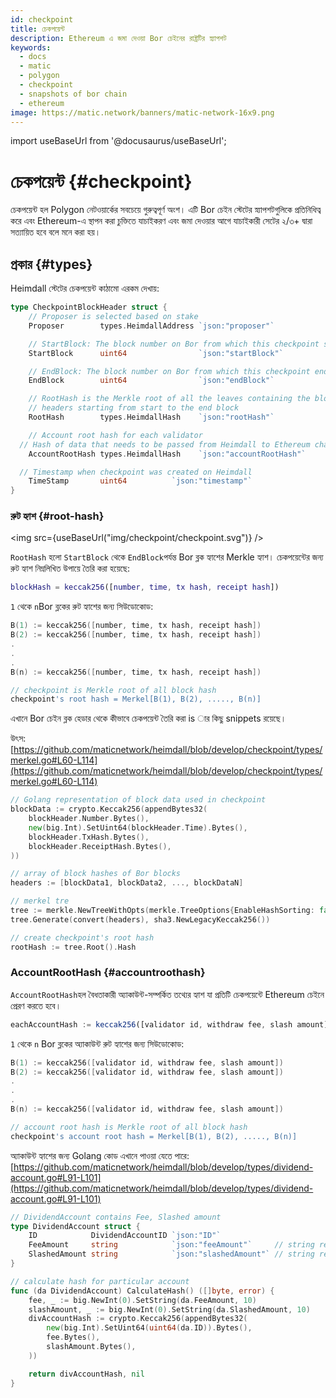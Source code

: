 ```yaml
---
id: checkpoint
title: চেকপয়েন্ট
description: Ethereum এ জমা দেওয়া Bor চেইনের রাষ্ট্রটির স্ন্যাপশট
keywords:
  - docs
  - matic
  - polygon
  - checkpoint
  - snapshots of bor chain
  - ethereum
image: https://matic.network/banners/matic-network-16x9.png
---
```

import useBaseUrl from '@docusaurus/useBaseUrl';

# চেকপয়েন্ট {#checkpoint}

চেকপয়েন্ট হল Polygon নেটওয়ার্কের সবচেয়ে গুরুত্বপূর্ণ অংশ। এটি Bor চেইন স্টেটের স্ন্যাপশটগুলিকে প্রতিনিধিত্ব করে এবং Ethereum-এ স্থাপন করা চুক্তিতে যাচাইকরণ এবং জমা দেওয়ার আগে যাচাইকারী সেটের ২/৩+  দ্বারা সত্যায়িত হবে বলে মনে করা হয়।

## প্রকার {#types}

Heimdall স্টেটের চেকপয়েন্ট কাঠামো এরকম দেখায়:

```go
type CheckpointBlockHeader struct {
	// Proposer is selected based on stake
	Proposer        types.HeimdallAddress `json:"proposer"`

	// StartBlock: The block number on Bor from which this checkpoint starts
	StartBlock      uint64                `json:"startBlock"`

	// EndBlock: The block number on Bor from which this checkpoint ends
	EndBlock        uint64                `json:"endBlock"`

	// RootHash is the Merkle root of all the leaves containing the block
	// headers starting from start to the end block
	RootHash        types.HeimdallHash    `json:"rootHash"`

	// Account root hash for each validator
  // Hash of data that needs to be passed from Heimdall to Ethereum chain like withdraw topup etc.
	AccountRootHash types.HeimdallHash    `json:"accountRootHash"`

  // Timestamp when checkpoint was created on Heimdall
	TimeStamp       uint64          `json:"timestamp"`
}
```

### রুট হ্যাশ {#root-hash}

<img src={useBaseUrl("img/checkpoint/checkpoint.svg")} />


 `RootHash` হলো  `StartBlock` থেকে  `EndBlock`পর্যন্ত Bor ব্লক হ্যাশের
Merkle হ্যাশ। চেকপয়েন্টের জন্য রুট হ্যাশ নিম্নলিখিত উপায়ে তৈরি করা হয়েছে:

```matlab
blockHash = keccak256([number, time, tx hash, receipt hash])
```


 `1` থেকে `n`Bor ব্লকের রুট হ্যাশের জন্য সিউডোকোড:

```go
B(1) := keccak256([number, time, tx hash, receipt hash])
B(2) := keccak256([number, time, tx hash, receipt hash])
.
.
.
B(n) := keccak256([number, time, tx hash, receipt hash])

// checkpoint is Merkle root of all block hash
checkpoint's root hash = Merkel[B(1), B(2), ....., B(n)]
```

এখানে Bor চেইন ব্লক হেডার থেকে কীভাবে চেকপয়েন্ট তৈরি করা is ার কিছু snippets রয়েছে।

উৎস: [https://github.com/maticnetwork/heimdall/blob/develop/checkpoint/types/merkel.go#L60-L114](https://github.com/maticnetwork/heimdall/blob/develop/checkpoint/types/merkel.go#L60-L114)

```go
// Golang representation of block data used in checkpoint
blockData := crypto.Keccak256(appendBytes32(
	blockHeader.Number.Bytes(),
	new(big.Int).SetUint64(blockHeader.Time).Bytes(),
	blockHeader.TxHash.Bytes(),
	blockHeader.ReceiptHash.Bytes(),
))

// array of block hashes of Bor blocks
headers := [blockData1, blockData2, ..., blockDataN]

// merkel tre
tree := merkle.NewTreeWithOpts(merkle.TreeOptions{EnableHashSorting: false, DisableHashLeaves: true})
tree.Generate(convert(headers), sha3.NewLegacyKeccak256())

// create checkpoint's root hash
rootHash := tree.Root().Hash
```

### AccountRootHash {#accountroothash}

`AccountRootHash`হল বৈধতাকারী অ্যাকাউন্ট-সম্পর্কিত তথ্যের হ্যাশ যা প্রতিটি চেকপয়েন্টে Ethereum চেইনে প্রেরণ করতে হবে।

```jsx
eachAccountHash := keccak256([validator id, withdraw fee, slash amount])
```

  `1` থেকে `n` Bor ব্লকের অ্যাকাউন্ট রুট হ্যাশের জন্য সিউডোকোড:


```go
B(1) := keccak256([validator id, withdraw fee, slash amount])
B(2) := keccak256([validator id, withdraw fee, slash amount])
.
.
.
B(n) := keccak256([validator id, withdraw fee, slash amount])

// account root hash is Merkle root of all block hash
checkpoint's account root hash = Merkel[B(1), B(2), ....., B(n)]
```

অ্যাকাউন্ট হ্যাশের জন্য Golang
 কোড এখানে পাওয়া যেতে পারে: [https://github.com/maticnetwork/heimdall/blob/develop/types/dividend-account.go#L91-L101](https://github.com/maticnetwork/heimdall/blob/develop/types/dividend-account.go#L91-L101)

```go
// DividendAccount contains Fee, Slashed amount
type DividendAccount struct {
	ID            DividendAccountID `json:"ID"`
	FeeAmount     string            `json:"feeAmount"`     // string representation of big.Int
	SlashedAmount string            `json:"slashedAmount"` // string representation of big.Int
}

// calculate hash for particular account
func (da DividendAccount) CalculateHash() ([]byte, error) {
	fee, _ := big.NewInt(0).SetString(da.FeeAmount, 10)
	slashAmount, _ := big.NewInt(0).SetString(da.SlashedAmount, 10)
	divAccountHash := crypto.Keccak256(appendBytes32(
		new(big.Int).SetUint64(uint64(da.ID)).Bytes(),
		fee.Bytes(),
		slashAmount.Bytes(),
	))

	return divAccountHash, nil
}
```
